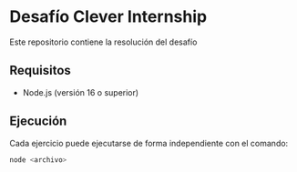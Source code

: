 # Desafío Clever Internship

Este repositorio contiene la resolución del desafío

## Requisitos
- Node.js (versión 16 o superior)

## Ejecución
Cada ejercicio puede ejecutarse de forma independiente con el comando:

```bash
node <archivo>
